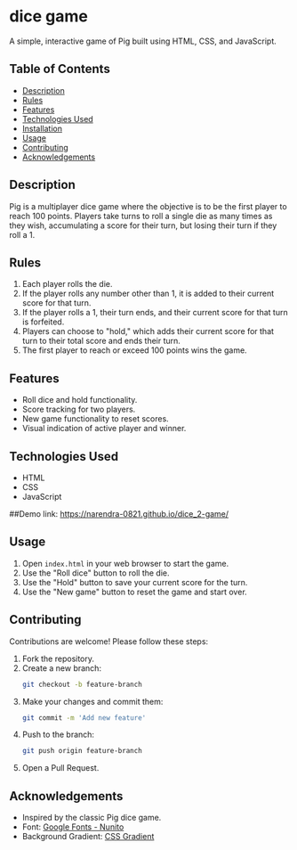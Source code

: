
# dice game

A simple, interactive game of Pig built using HTML, CSS, and JavaScript.

## Table of Contents

- [Description](#description)
- [Rules](#rules)
- [Features](#features)
- [Technologies Used](#technologies-used)
- [Installation](#installation)
- [Usage](#usage)
- [Contributing](#contributing)
- [Acknowledgements](#acknowledgements)

## Description

Pig is a multiplayer dice game where the objective is to be the first player to reach 100 points. Players take turns to roll a single die as many times as they wish, accumulating a score for their turn, but losing their turn if they roll a 1.

## Rules

1. Each player rolls the die.
2. If the player rolls any number other than 1, it is added to their current score for that turn.
3. If the player rolls a 1, their turn ends, and their current score for that turn is forfeited.
4. Players can choose to "hold," which adds their current score for that turn to their total score and ends their turn.
5. The first player to reach or exceed 100 points wins the game.



## Features

- Roll dice and hold functionality.
- Score tracking for two players.
- New game functionality to reset scores.
- Visual indication of active player and winner.

## Technologies Used

- HTML
- CSS
- JavaScript

##Demo
link: https://narendra-0821.github.io/dice_2-game/

    

## Usage

1. Open `index.html` in your web browser to start the game.
2. Use the "Roll dice" button to roll the die.
3. Use the "Hold" button to save your current score for the turn.
4. Use the "New game" button to reset the game and start over.

## Contributing

Contributions are welcome! Please follow these steps:

1. Fork the repository.
2. Create a new branch:
    ```bash
    git checkout -b feature-branch
    ```
3. Make your changes and commit them:
    ```bash
    git commit -m 'Add new feature'
    ```
4. Push to the branch:
    ```bash
    git push origin feature-branch
    ```
5. Open a Pull Request.


## Acknowledgements

- Inspired by the classic Pig dice game.
- Font: [Google Fonts - Nunito](https://fonts.google.com/specimen/Nunito)
- Background Gradient: [CSS Gradient](https://cssgradient.io/)

